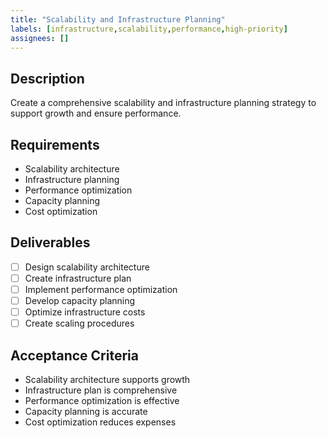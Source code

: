 ```yaml
---
title: "Scalability and Infrastructure Planning"
labels: [infrastructure,scalability,performance,high-priority]
assignees: []
---
```



## Description
Create a comprehensive scalability and infrastructure planning strategy to support growth and ensure performance.

## Requirements
- Scalability architecture
- Infrastructure planning
- Performance optimization
- Capacity planning
- Cost optimization

## Deliverables
- [ ] Design scalability architecture
- [ ] Create infrastructure plan
- [ ] Implement performance optimization
- [ ] Develop capacity planning
- [ ] Optimize infrastructure costs
- [ ] Create scaling procedures

## Acceptance Criteria
- Scalability architecture supports growth
- Infrastructure plan is comprehensive
- Performance optimization is effective
- Capacity planning is accurate
- Cost optimization reduces expenses

